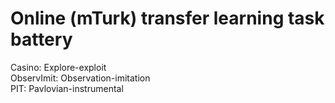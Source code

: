 # Online (mTurk) transfer learning task battery
Casino: Explore-exploit  
ObservImit: Observation-imitation  
PIT: Pavlovian-instrumental  


